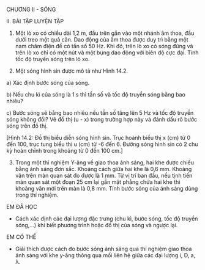CHƯƠNG II - SÓNG

II. BÀI TẬP LUYỆN TẬP

1. Một lò xo có chiều dài 1,2 m, đầu trên gắn vào một nhánh âm thoa, đầu dưới treo một quả cân. Dao động của âm thoa được duy trì bằng một nam châm điện để có tần số 50 Hz. Khi đó, trên lò xo có sóng đứng và trên lò xo chỉ có một nút và một bụng dao động với biên độ cực đại. Tính tốc độ truyền sóng trên lò xo.

2. Một sóng hình sin được mô tả như Hình 14.2.

a) Xác định bước sóng của sóng.

b) Nếu chu kì của sóng là 1 s thì tần số và tốc độ truyền sóng bằng bao nhiêu?

c) Bước sóng sẽ bằng bao nhiêu nếu tần số tăng lên 5 Hz và tốc độ truyền sóng không đổi? Vẽ đồ thị (u - x) trong trường hợp này và đánh dấu rõ bước sóng trên đồ thị.

[Hình 14.2: Đồ thị biểu diễn sóng hình sin. Trục hoành biểu thị x (cm) từ 0 đến 100, trục tung biểu thị u (cm) từ -6 đến 6. Đường sóng hình sin có 2 chu kỳ hoàn chỉnh trong khoảng từ 0 đến 100 cm.]

3. Trong một thí nghiệm Y-âng về giao thoa ánh sáng, hai khe được chiếu bằng ánh sáng đơn sắc. Khoảng cách giữa hai khe là 0,6 mm. Khoảng vân trên màn quan sát đo được là 1 mm. Từ vị trí ban đầu, nếu tịnh tiến màn quan sát một đoạn 25 cm lại gần mặt phẳng chứa hai khe thì khoảng vân mới trên màn là 0,8 mm. Tính bước sóng của ánh sáng dùng trong thí nghiệm.

EM ĐÃ HỌC
- Cách xác định các đại lượng đặc trưng (chu kì, bước sóng, tốc độ truyền sóng,...) khi biết phương trình hoặc đồ thị của sóng và ngược lại.

EM CÓ THỂ
- Giải thích được cách đo bước sóng ánh sáng qua thí nghiệm giao thoa ánh sáng với khe y-âng thông qua mối liên hệ giữa các đại lượng i, D, a, λ.